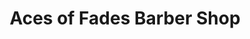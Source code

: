 ---
title: "Aces of Fades Barber Shop"
url: /newark/aces-of-fades-barber-shop/
shop: hairdresser
---